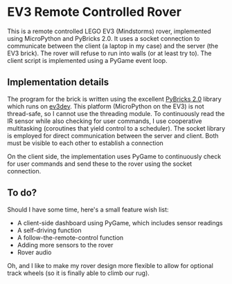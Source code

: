 # EV3 Remote Controlled Rover

This is a remote controlled LEGO EV3 (Mindstorms) rover, implemented using MicroPython and PyBricks 2.0. It uses a socket connection to communicate between the client (a laptop in my case) and the server (the EV3 brick). The rover will refuse to run into walls (or at least try to). The client script is implemented using a PyGame event loop.

## Implementation details
The program for the brick is written using the excellent [PyBricks 2.0](https://pybricks.com/ev3-micropython/) library which runs on [ev3dev](https://www.ev3dev.org/). This platform (MicroPython on the EV3) is not thread-safe, so I cannot use the threading module. To continuously read the IR sensor while also checking for user commands, I use cooperative multitasking (coroutines that yield control to a scheduler). The socket library is employed for direct communication between the server and client. Both must be visible to each other to establish a connection

On the client side, the implementation uses PyGame to continuously check for user commands and send these to the rover using the socket connection. 

## To do?
Should I have some time, here's a small feature wish list:
* A client-side dashboard using PyGame, which includes sensor readings
* A self-driving function
* A follow-the-remote-control function
* Adding more sensors to the rover
* Rover audio

Oh, and I like to make my rover design more flexible to allow for optional track wheels (so it is finally able to climb our rug).
